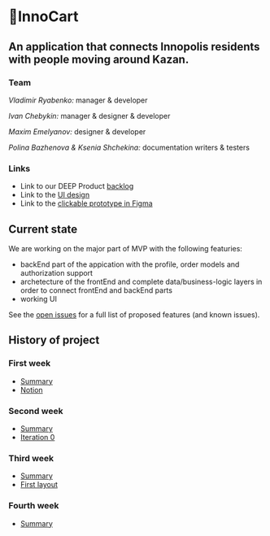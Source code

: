 # 🛒InnoCart
## An application that connects Innopolis residents with people moving around Kazan.

### Team
_Vladimir Ryabenko:_ manager & developer

_Ivan Chebykin:_ manager & designer & developer

_Maxim Emelyanov:_ designer & developer

_Polina Bazhenova & Ksenia Shchekina:_ documentation writers & testers


### Links
* Link to our DEEP Product [backlog](https://github.com/InnoSWP/InnoCart/projects/1)
* Link to the [UI design](https://www.figma.com/file/IwHlIEm6KW9Id4vlKFG09B/InnoCart?node-id=0%3A1)
* Link to the [clickable prototype in Figma](https://www.figma.com/proto/IwHlIEm6KW9Id4vlKFG09B/InnoCart?node-id=83%3A59&scaling=scale-down&page-id=0%3A1&starting-point-node-id=83%3A59&show-proto-sidebar=1)

## Current state
We are working on the major part of MVP with the following featuries:
  * backEnd part of the appication with the profile, order models and authorization support
  * archetecture of the frontEnd and complete data/business-logic layers in order to connect frontEnd and backEnd parts
  * working UI
 
 See the [open issues](https://github.com/InnoSWP/InnoCart/issues) for a full list of proposed features (and known issues).


## History of project
### First week
* [Summary](https://drive.google.com/file/d/1ezn0zbvN8qUjkdWopXG83LRekrY9s3Xf/view?usp=sharing)
* [Notion](https://almond-roquefort-b37.notion.site/InnoCart-86db2b644ca344fd94527807bd4509ef)
### Second week
* [Summary](https://drive.google.com/file/d/1bZPOZRYgftLD3IyW2mcandkb_M828NiR/view?usp=sharing)
* [Iteration 0](https://docs.google.com/presentation/d/1jcMczEf1n12bPiG_dMv64pDl67qKcO2m54ysTg3r-ew/edit?usp=sharing)
### Third week
* [Summary](https://drive.google.com/file/d/1W4I_wS6Is9gAEADgtpH4yyuiPbETdyRK/view?usp=sharing)
* [First layout](https://drive.google.com/file/d/1R_6z6rO3wRPKUKCtmVTb0q_DZlBvm2ut/view?usp=sharing)
### Fourth week
* [Summary](https://drive.google.com/file/d/1i1HB3jzVP3AVR2NQ-YTrISNrTc4lXrwb/view?usp=sharing)
